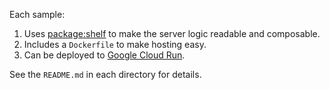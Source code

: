 Each sample:

1. Uses [package:shelf](https://pub.dev/packages/shelf) to make the server logic
   readable and composable.
1. Includes a `Dockerfile` to make hosting easy.
1. Can be deployed to [Google Cloud Run](https://cloud.google.com/run).

See the `README.md` in each directory for details.

